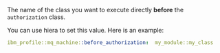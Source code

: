 The name of the class you want to execute directly **before** the `authorization` class.

You can use hiera to set this value. Here is an example:

```yaml
ibm_profile::mq_machine::before_authorization:  my_module::my_class
```
